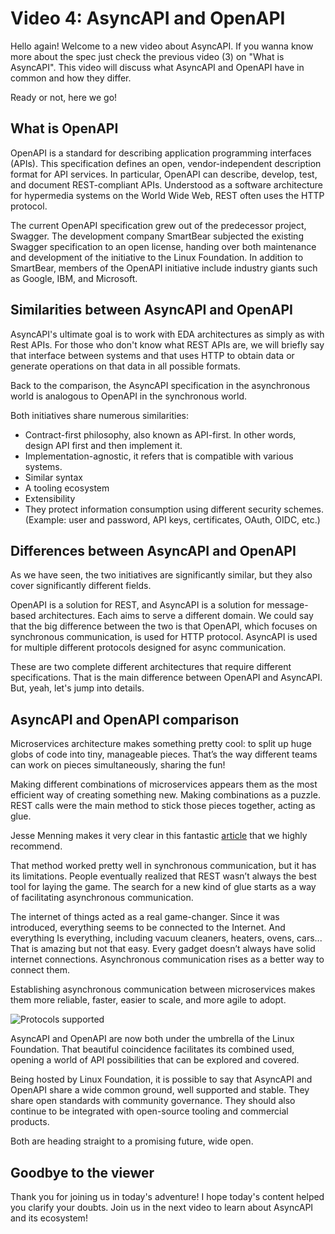 # Video 4: AsyncAPI and OpenAPI

Hello again! Welcome to a new video about AsyncAPI. If you wanna know more about the spec just check the previous video (3) on "What is AsyncAPI". This video will discuss what AsyncAPI and OpenAPI have in common and how they differ. 

Ready or not, here we go! 

## What is OpenAPI

OpenAPI is a standard for describing application programming interfaces (APIs). This specification defines an open, vendor-independent description format for API services. In particular, OpenAPI can describe, develop, test, and document REST-compliant APIs. Understood as a software architecture for hypermedia systems on the World Wide Web, REST often uses the HTTP protocol.

The current OpenAPI specification grew out of the predecessor project, Swagger. The development company SmartBear subjected the existing Swagger specification to an open license, handing over both maintenance and development of the initiative to the Linux Foundation. In addition to SmartBear, members of the OpenAPI initiative include industry giants such as Google, IBM, and Microsoft.

## Similarities between AsyncAPI and OpenAPI

AsyncAPI's ultimate goal is to work with EDA architectures as simply as with Rest APIs. For those who don't know what REST APIs are, we will briefly say that interface between systems and that uses HTTP to obtain data or generate operations on that data in all possible formats.

Back to the comparison, the AsyncAPI specification in the asynchronous world is analogous to OpenAPI in the synchronous world. 

Both initiatives share numerous similarities:

- Contract-first philosophy, also known as API-first. In other words, design API first and then implement it.
- Implementation-agnostic, it refers that is compatible with various systems. 
- Similar syntax
- A tooling ecosystem 
- Extensibility
- They protect information consumption using different security schemes. (Example: user and password, API keys, certificates, OAuth, OIDC, etc.)

## Differences between AsyncAPI and OpenAPI

As we have seen, the two initiatives are significantly similar, but they also cover significantly different fields. 
 
OpenAPI is a solution for REST, and AsyncAPI is a solution for message-based architectures. Each aims to serve a different domain. We could say that the big difference between the two is that OpenAPI, which focuses on synchronous communication, is used for HTTP protocol. AsyncAPI is used for multiple different protocols designed for async communication.

These are two complete different architectures that require different specifications. That is the main difference between OpenAPI and AsyncAPI. But, yeah, let's jump into details.

## AsyncAPI and OpenAPI comparison

Microservices architecture makes something pretty cool: to split up huge globs of code into tiny, manageable pieces. That’s the way different teams can work on pieces simultaneously, sharing the fun!

Making different combinations of microservices appears them as the most efficient way of creating something new. Making combinations as a puzzle. REST calls were the main method to stick those pieces together, acting as glue.

Jesse Menning makes it very clear in this fantastic [article](https://www.asyncapi.com/blog/openapi-vs-asyncapi-burning-questions) that we highly recommend.

That method worked pretty well in synchronous communication, but it has its limitations. People eventually realized that REST wasn’t always the best tool for laying the game. The search for a new kind of glue starts as a way of facilitating asynchronous communication.

The internet of things acted as a real game-changer. Since it was introduced, everything seems to be connected to the Internet. And everything Is everything, including vacuum cleaners, heaters, ovens, cars... That is amazing but not that easy. Every gadget doesn’t always have solid internet connections. Asynchronous communication rises as a better way to connect them.

Establishing asynchronous communication between microservices makes them more reliable, faster, easier to scale, and more agile to adopt.

![Protocols supported](https://user-images.githubusercontent.com/77982319/174030612-d5297f4f-493a-4f28-83f2-259061bfc952.jpg)

AsyncAPI and OpenAPI are now both under the umbrella of the Linux Foundation. That beautiful coincidence facilitates its combined used, opening a world of API possibilities that can be explored and covered. 

Being hosted by Linux Foundation, it is possible to say that AsyncAPI and OpenAPI share a wide common ground, well supported and stable. They share open standards with community governance. They should also continue to be integrated with open-source tooling and commercial products.

Both are heading straight to a promising future, wide open.

 ## Goodbye to the viewer
 
Thank you for joining us in today's adventure! I hope today's content helped you clarify your doubts. Join us in the next video to learn about AsyncAPI and its ecosystem!
